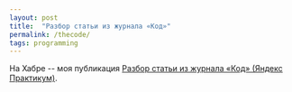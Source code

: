 ```yaml
---
layout: post
title:  "Разбор статьи из журнала «Код»"
permalink: /thecode/
tags: programming
---
```


[link]: https://habr.com/ru/post/513910/

На Хабре -- моя публикация [Разбор статьи из журнала «Код» (Яндекс
Практикум)][link].
